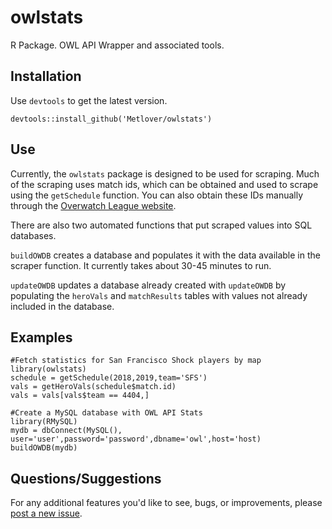 # owlstats
R Package. OWL API Wrapper and associated tools.

## Installation

Use `devtools` to get the latest version.

```
devtools::install_github('Metlover/owlstats')
```

## Use
Currently, the `owlstats` package is designed to be used for scraping. Much of the scraping uses match ids, which can be obtained and used to scrape using the `getSchedule` function. You can also obtain these IDs manually through the [Overwatch League website](https://overwatchleague.com/en-us/schedule).

There are also two automated functions that put scraped values into SQL databases. 

`buildOWDB` creates a database and populates it with the data available in the scraper function. It currently takes about 30-45 minutes to run.

`updateOWDB` updates a database already created with `updateOWDB` by populating the `heroVals` and `matchResults` tables with values not already included in the database.

## Examples

```
#Fetch statistics for San Francisco Shock players by map
library(owlstats)
schedule = getSchedule(2018,2019,team='SFS')
vals = getHeroVals(schedule$match.id)
vals = vals[vals$team == 4404,]

#Create a MySQL database with OWL API Stats
library(RMySQL)
mydb = dbConnect(MySQL(), user='user',password='password',dbname='owl',host='host)
buildOWDB(mydb)
```

## Questions/Suggestions

For any additional features you'd like to see, bugs, or improvements, please [post a new issue](https://github.com/Metlover/owlstats/issues/new).
